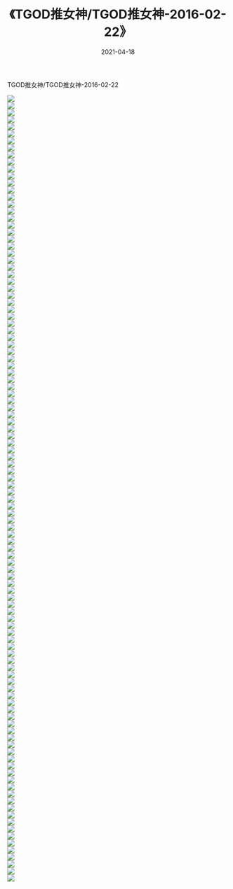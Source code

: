 ﻿---
layout: post
title:  《TGOD推女神/TGOD推女神-2016-02-22》
date:   2021-04-18
img: http://pic.660000.xyz/1:/网络美图/2021/TGOD推女神/TGOD推女神-2016-02-22/000.jpg
categories: [美女, 清纯, 唯美]
---

TGOD推女神/TGOD推女神-2016-02-22

 ![](http://pic.660000.xyz/1:/网络美图/2021/TGOD推女神/TGOD推女神-2016-02-22/001.jpg) <br>![](http://pic.660000.xyz/1:/网络美图/2021/TGOD推女神/TGOD推女神-2016-02-22/002.jpg) <br>![](http://pic.660000.xyz/1:/网络美图/2021/TGOD推女神/TGOD推女神-2016-02-22/003.jpg) <br>![](http://pic.660000.xyz/1:/网络美图/2021/TGOD推女神/TGOD推女神-2016-02-22/004.jpg) <br>![](http://pic.660000.xyz/1:/网络美图/2021/TGOD推女神/TGOD推女神-2016-02-22/005.jpg) <br>![](http://pic.660000.xyz/1:/网络美图/2021/TGOD推女神/TGOD推女神-2016-02-22/006.jpg) <br>![](http://pic.660000.xyz/1:/网络美图/2021/TGOD推女神/TGOD推女神-2016-02-22/007.jpg) <br>![](http://pic.660000.xyz/1:/网络美图/2021/TGOD推女神/TGOD推女神-2016-02-22/008.jpg) <br>![](http://pic.660000.xyz/1:/网络美图/2021/TGOD推女神/TGOD推女神-2016-02-22/009.jpg) <br>![](http://pic.660000.xyz/1:/网络美图/2021/TGOD推女神/TGOD推女神-2016-02-22/010.jpg) <br>![](http://pic.660000.xyz/1:/网络美图/2021/TGOD推女神/TGOD推女神-2016-02-22/011.jpg) <br>![](http://pic.660000.xyz/1:/网络美图/2021/TGOD推女神/TGOD推女神-2016-02-22/012.jpg) <br>![](http://pic.660000.xyz/1:/网络美图/2021/TGOD推女神/TGOD推女神-2016-02-22/013.jpg) <br>![](http://pic.660000.xyz/1:/网络美图/2021/TGOD推女神/TGOD推女神-2016-02-22/014.jpg) <br>![](http://pic.660000.xyz/1:/网络美图/2021/TGOD推女神/TGOD推女神-2016-02-22/015.jpg) <br>![](http://pic.660000.xyz/1:/网络美图/2021/TGOD推女神/TGOD推女神-2016-02-22/016.jpg) <br>![](http://pic.660000.xyz/1:/网络美图/2021/TGOD推女神/TGOD推女神-2016-02-22/017.jpg) <br>![](http://pic.660000.xyz/1:/网络美图/2021/TGOD推女神/TGOD推女神-2016-02-22/018.jpg) <br>![](http://pic.660000.xyz/1:/网络美图/2021/TGOD推女神/TGOD推女神-2016-02-22/019.jpg) <br>![](http://pic.660000.xyz/1:/网络美图/2021/TGOD推女神/TGOD推女神-2016-02-22/020.jpg) <br>![](http://pic.660000.xyz/1:/网络美图/2021/TGOD推女神/TGOD推女神-2016-02-22/021.jpg) <br>![](http://pic.660000.xyz/1:/网络美图/2021/TGOD推女神/TGOD推女神-2016-02-22/022.jpg) <br>![](http://pic.660000.xyz/1:/网络美图/2021/TGOD推女神/TGOD推女神-2016-02-22/023.jpg) <br>![](http://pic.660000.xyz/1:/网络美图/2021/TGOD推女神/TGOD推女神-2016-02-22/024.jpg) <br>![](http://pic.660000.xyz/1:/网络美图/2021/TGOD推女神/TGOD推女神-2016-02-22/025.jpg) <br>![](http://pic.660000.xyz/1:/网络美图/2021/TGOD推女神/TGOD推女神-2016-02-22/026.jpg) <br>![](http://pic.660000.xyz/1:/网络美图/2021/TGOD推女神/TGOD推女神-2016-02-22/027.jpg) <br>![](http://pic.660000.xyz/1:/网络美图/2021/TGOD推女神/TGOD推女神-2016-02-22/028.jpg) <br>![](http://pic.660000.xyz/1:/网络美图/2021/TGOD推女神/TGOD推女神-2016-02-22/029.jpg) <br>![](http://pic.660000.xyz/1:/网络美图/2021/TGOD推女神/TGOD推女神-2016-02-22/030.jpg) <br>![](http://pic.660000.xyz/1:/网络美图/2021/TGOD推女神/TGOD推女神-2016-02-22/031.jpg) <br>![](http://pic.660000.xyz/1:/网络美图/2021/TGOD推女神/TGOD推女神-2016-02-22/032.jpg) <br>![](http://pic.660000.xyz/1:/网络美图/2021/TGOD推女神/TGOD推女神-2016-02-22/033.jpg) <br>![](http://pic.660000.xyz/1:/网络美图/2021/TGOD推女神/TGOD推女神-2016-02-22/034.jpg) <br>![](http://pic.660000.xyz/1:/网络美图/2021/TGOD推女神/TGOD推女神-2016-02-22/035.jpg) <br>![](http://pic.660000.xyz/1:/网络美图/2021/TGOD推女神/TGOD推女神-2016-02-22/036.jpg) <br>![](http://pic.660000.xyz/1:/网络美图/2021/TGOD推女神/TGOD推女神-2016-02-22/037.jpg) <br>![](http://pic.660000.xyz/1:/网络美图/2021/TGOD推女神/TGOD推女神-2016-02-22/038.jpg) <br>![](http://pic.660000.xyz/1:/网络美图/2021/TGOD推女神/TGOD推女神-2016-02-22/039.jpg) <br>![](http://pic.660000.xyz/1:/网络美图/2021/TGOD推女神/TGOD推女神-2016-02-22/040.jpg) <br>![](http://pic.660000.xyz/1:/网络美图/2021/TGOD推女神/TGOD推女神-2016-02-22/041.jpg) <br>![](http://pic.660000.xyz/1:/网络美图/2021/TGOD推女神/TGOD推女神-2016-02-22/042.jpg) <br>![](http://pic.660000.xyz/1:/网络美图/2021/TGOD推女神/TGOD推女神-2016-02-22/043.jpg) <br>![](http://pic.660000.xyz/1:/网络美图/2021/TGOD推女神/TGOD推女神-2016-02-22/044.jpg) <br>![](http://pic.660000.xyz/1:/网络美图/2021/TGOD推女神/TGOD推女神-2016-02-22/045.jpg) <br>![](http://pic.660000.xyz/1:/网络美图/2021/TGOD推女神/TGOD推女神-2016-02-22/046.jpg) <br>![](http://pic.660000.xyz/1:/网络美图/2021/TGOD推女神/TGOD推女神-2016-02-22/047.jpg) <br>![](http://pic.660000.xyz/1:/网络美图/2021/TGOD推女神/TGOD推女神-2016-02-22/048.jpg) <br>![](http://pic.660000.xyz/1:/网络美图/2021/TGOD推女神/TGOD推女神-2016-02-22/049.jpg) <br>![](http://pic.660000.xyz/1:/网络美图/2021/TGOD推女神/TGOD推女神-2016-02-22/050.jpg) <br>![](http://pic.660000.xyz/1:/网络美图/2021/TGOD推女神/TGOD推女神-2016-02-22/051.jpg) <br>![](http://pic.660000.xyz/1:/网络美图/2021/TGOD推女神/TGOD推女神-2016-02-22/052.jpg) <br>![](http://pic.660000.xyz/1:/网络美图/2021/TGOD推女神/TGOD推女神-2016-02-22/053.jpg) <br>![](http://pic.660000.xyz/1:/网络美图/2021/TGOD推女神/TGOD推女神-2016-02-22/054.jpg) <br>![](http://pic.660000.xyz/1:/网络美图/2021/TGOD推女神/TGOD推女神-2016-02-22/055.jpg) <br>![](http://pic.660000.xyz/1:/网络美图/2021/TGOD推女神/TGOD推女神-2016-02-22/056.jpg) <br>![](http://pic.660000.xyz/1:/网络美图/2021/TGOD推女神/TGOD推女神-2016-02-22/057.jpg) <br>![](http://pic.660000.xyz/1:/网络美图/2021/TGOD推女神/TGOD推女神-2016-02-22/058.jpg) <br>![](http://pic.660000.xyz/1:/网络美图/2021/TGOD推女神/TGOD推女神-2016-02-22/059.jpg) <br>![](http://pic.660000.xyz/1:/网络美图/2021/TGOD推女神/TGOD推女神-2016-02-22/060.jpg) <br>![](http://pic.660000.xyz/1:/网络美图/2021/TGOD推女神/TGOD推女神-2016-02-22/061.jpg) <br>![](http://pic.660000.xyz/1:/网络美图/2021/TGOD推女神/TGOD推女神-2016-02-22/062.jpg) <br>![](http://pic.660000.xyz/1:/网络美图/2021/TGOD推女神/TGOD推女神-2016-02-22/063.jpg) <br>![](http://pic.660000.xyz/1:/网络美图/2021/TGOD推女神/TGOD推女神-2016-02-22/064.jpg) <br>![](http://pic.660000.xyz/1:/网络美图/2021/TGOD推女神/TGOD推女神-2016-02-22/065.jpg) <br>![](http://pic.660000.xyz/1:/网络美图/2021/TGOD推女神/TGOD推女神-2016-02-22/066.jpg) <br>![](http://pic.660000.xyz/1:/网络美图/2021/TGOD推女神/TGOD推女神-2016-02-22/067.jpg) <br>![](http://pic.660000.xyz/1:/网络美图/2021/TGOD推女神/TGOD推女神-2016-02-22/068.jpg) <br>![](http://pic.660000.xyz/1:/网络美图/2021/TGOD推女神/TGOD推女神-2016-02-22/069.jpg) <br>![](http://pic.660000.xyz/1:/网络美图/2021/TGOD推女神/TGOD推女神-2016-02-22/070.jpg) <br>![](http://pic.660000.xyz/1:/网络美图/2021/TGOD推女神/TGOD推女神-2016-02-22/071.jpg) <br>![](http://pic.660000.xyz/1:/网络美图/2021/TGOD推女神/TGOD推女神-2016-02-22/072.jpg) <br>![](http://pic.660000.xyz/1:/网络美图/2021/TGOD推女神/TGOD推女神-2016-02-22/073.jpg) <br>![](http://pic.660000.xyz/1:/网络美图/2021/TGOD推女神/TGOD推女神-2016-02-22/074.jpg) <br>![](http://pic.660000.xyz/1:/网络美图/2021/TGOD推女神/TGOD推女神-2016-02-22/075.jpg) <br>![](http://pic.660000.xyz/1:/网络美图/2021/TGOD推女神/TGOD推女神-2016-02-22/076.jpg) <br>![](http://pic.660000.xyz/1:/网络美图/2021/TGOD推女神/TGOD推女神-2016-02-22/077.jpg) <br>![](http://pic.660000.xyz/1:/网络美图/2021/TGOD推女神/TGOD推女神-2016-02-22/078.jpg) <br>![](http://pic.660000.xyz/1:/网络美图/2021/TGOD推女神/TGOD推女神-2016-02-22/079.jpg) <br>![](http://pic.660000.xyz/1:/网络美图/2021/TGOD推女神/TGOD推女神-2016-02-22/080.jpg) <br>![](http://pic.660000.xyz/1:/网络美图/2021/TGOD推女神/TGOD推女神-2016-02-22/081.jpg) <br>![](http://pic.660000.xyz/1:/网络美图/2021/TGOD推女神/TGOD推女神-2016-02-22/082.jpg) <br>![](http://pic.660000.xyz/1:/网络美图/2021/TGOD推女神/TGOD推女神-2016-02-22/083.jpg) <br>![](http://pic.660000.xyz/1:/网络美图/2021/TGOD推女神/TGOD推女神-2016-02-22/084.jpg) <br>![](http://pic.660000.xyz/1:/网络美图/2021/TGOD推女神/TGOD推女神-2016-02-22/085.jpg) <br>![](http://pic.660000.xyz/1:/网络美图/2021/TGOD推女神/TGOD推女神-2016-02-22/086.jpg) <br>![](http://pic.660000.xyz/1:/网络美图/2021/TGOD推女神/TGOD推女神-2016-02-22/087.jpg) <br>![](http://pic.660000.xyz/1:/网络美图/2021/TGOD推女神/TGOD推女神-2016-02-22/088.jpg) <br>![](http://pic.660000.xyz/1:/网络美图/2021/TGOD推女神/TGOD推女神-2016-02-22/089.jpg) <br>![](http://pic.660000.xyz/1:/网络美图/2021/TGOD推女神/TGOD推女神-2016-02-22/090.jpg) <br>![](http://pic.660000.xyz/1:/网络美图/2021/TGOD推女神/TGOD推女神-2016-02-22/091.jpg) <br>![](http://pic.660000.xyz/1:/网络美图/2021/TGOD推女神/TGOD推女神-2016-02-22/092.jpg) <br>![](http://pic.660000.xyz/1:/网络美图/2021/TGOD推女神/TGOD推女神-2016-02-22/093.jpg) <br>![](http://pic.660000.xyz/1:/网络美图/2021/TGOD推女神/TGOD推女神-2016-02-22/094.jpg) <br>![](http://pic.660000.xyz/1:/网络美图/2021/TGOD推女神/TGOD推女神-2016-02-22/095.jpg) <br>![](http://pic.660000.xyz/1:/网络美图/2021/TGOD推女神/TGOD推女神-2016-02-22/096.jpg) <br>![](http://pic.660000.xyz/1:/网络美图/2021/TGOD推女神/TGOD推女神-2016-02-22/097.jpg) <br>![](http://pic.660000.xyz/1:/网络美图/2021/TGOD推女神/TGOD推女神-2016-02-22/098.jpg) <br>![](http://pic.660000.xyz/1:/网络美图/2021/TGOD推女神/TGOD推女神-2016-02-22/099.jpg) <br>![](http://pic.660000.xyz/1:/网络美图/2021/TGOD推女神/TGOD推女神-2016-02-22/100.jpg) <br>![](http://pic.660000.xyz/1:/网络美图/2021/TGOD推女神/TGOD推女神-2016-02-22/101.jpg) <br>![](http://pic.660000.xyz/1:/网络美图/2021/TGOD推女神/TGOD推女神-2016-02-22/102.jpg) <br>![](http://pic.660000.xyz/1:/网络美图/2021/TGOD推女神/TGOD推女神-2016-02-22/103.jpg) <br>![](http://pic.660000.xyz/1:/网络美图/2021/TGOD推女神/TGOD推女神-2016-02-22/104.jpg) <br>![](http://pic.660000.xyz/1:/网络美图/2021/TGOD推女神/TGOD推女神-2016-02-22/105.jpg) <br>![](http://pic.660000.xyz/1:/网络美图/2021/TGOD推女神/TGOD推女神-2016-02-22/106.jpg) <br>![](http://pic.660000.xyz/1:/网络美图/2021/TGOD推女神/TGOD推女神-2016-02-22/107.jpg) <br>![](http://pic.660000.xyz/1:/网络美图/2021/TGOD推女神/TGOD推女神-2016-02-22/108.jpg) <br>![](http://pic.660000.xyz/1:/网络美图/2021/TGOD推女神/TGOD推女神-2016-02-22/109.jpg) <br>![](http://pic.660000.xyz/1:/网络美图/2021/TGOD推女神/TGOD推女神-2016-02-22/110.jpg) <br>![](http://pic.660000.xyz/1:/网络美图/2021/TGOD推女神/TGOD推女神-2016-02-22/111.jpg) <br>![](http://pic.660000.xyz/1:/网络美图/2021/TGOD推女神/TGOD推女神-2016-02-22/112.jpg) <br>